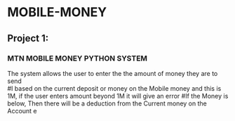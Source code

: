 # MOBILE-MONEY
## Project 1: 
### MTN MOBILE MONEY PYTHON SYSTEM 
The system allows the user to enter the the amount of money they are to send <br >
#I based on the current deposit or money on the Mobile money and this is 1M, if the user enters amount beyond 1M it will give an error
#If the Money is below, Then there will be a deduction from the Current money on the Account
e
